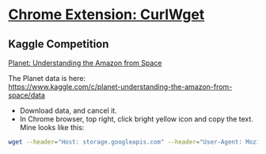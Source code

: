 # [Chrome Extension:  CurlWget](https://chrome.google.com/webstore/detail/curlwget/jmocjfidanebdlinpbcdkcmgdifblncg?hl=en)

## Kaggle Competition
[Planet:  Understanding the Amazon from Space](https://www.kaggle.com/c/planet-understanding-the-amazon-from-space)

The Planet data is here:  
https://www.kaggle.com/c/planet-understanding-the-amazon-from-space/data  
* Download data, and cancel it.
* In Chrome browser, top right, click bright yellow icon and copy the text.  Mine looks like this:  
```bash
wget --header="Host: storage.googleapis.com" --header="User-Agent: Mozilla/5.0 (Macintosh; Intel Mac OS X 10_11_6) AppleWebKit/537.36 (KHTML, like Gecko) Chrome/61.0.3163.100 Safari/537.36" --header="Accept: text/html,application/xhtml+xml,application/xml;q=0.9,image/webp,image/apng,*/*;q=0.8" --header="Accept-Language: en-US,en;q=0.8" "https://storage.googleapis.com/kaggle-competitions-data/kaggle/6322/test-jpg.tar.7z?GoogleAccessId=competitions-data@kaggle-161607.iam.gserviceaccount.com&Expires=1510937384&Signature=B5%2Bq%2BWbix63zFgHiDlusQsWDmXpAmCZ43%2BNCyXV9v6m%2BaPjEHloBX%2FFX858hPSZohUXUs3kT9gbE5zEhQ%2FKjYD8ngPGgPwQYP3IOV4Tn3ku2P2%2FQ8vtE%2FFNUmcqs7rOqC8ZUAoX3TZ8OHSoh%2B1R3zYp0mY%2FjDbhJXPVVsZSsnEynbO0Rg9jsXFN0UH2QgKWhGoYou%2B1W2u6UvUsjgNfYnwgzCzeEjmjN1Fp2we7q18EYgbdv3Y%2BMpP%2BDQxz57%2B%2Bn9Cio%2Bn012qy5hDJec9%2F6PSZ2w%2Bvl0JuazRmaOP2K7L9MgH1zhAlO%2FQy37fC9r8XqOtLqMChYBYKXPHO0qSF6Dw%3D%3D" -O "test-jpg.tar.7z" -c
```



